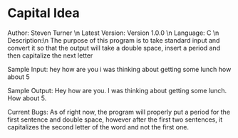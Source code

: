 # Capital Idea

Author: Steven Turner \n
Latest Version: Version 1.0.0 \n
Language: C \n
Description:\n
The purpose of this program is to take standard input and convert it so that the output will take a double space, insert a period and then capitalize the next letter

Sample Input:
hey how are you  i was thinking about getting some lunch  how about 5  

Sample Output:
Hey how are you.  I was thinking about getting some lunch.  How about 5.


Current Bugs:
As of right now, the program will properly put a period for the first sentence and double space, however after the first two sentences, it capitalizes the second letter of the word and not the first one. 
